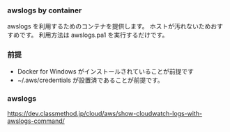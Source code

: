 ### awslogs by container
awslogs を利用するためのコンテナを提供します。
ホストが汚れないためおすすめです。
利用方法は awslogs.pa1 を実行するだけです。

### 前提
* Docker for Windows がインストールされていることが前提です
* ~/.aws/credentials が設置済であることが前提です。

### awslogs
https://dev.classmethod.jp/cloud/aws/show-cloudwatch-logs-with-awslogs-command/
